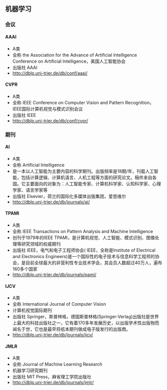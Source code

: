 ## 机器学习

### 会议

#### AAAI

* A类
* 全称  the Association for the Advance of Artificial Intelligence Conference on Artificial Intelligence，美国人工智能协会
* 出版社 AAAI
* http://dblp.uni-trier.de/db/conf/aaai/

#### CVPR

* A类
* 全称 IEEE Conference on Computer Vision and Pattern Recognition，IEEE国际计算机视觉与模式识别会议
* 出版社 IEEE
* http://dblp.uni-trier.de/db/conf/cvpr/



### 期刊

#### AI

* A类
* 全称 Artificial Intelligence
* 是一本以人工智能为主要内容的科学期刊。出版频率是18期/年，刊载人工智能，包括计算逻辑、计算机语言、人机工程等方面的研究论文。稿件来自各国。它主要面向的对象为：人工智能专家、计算机科学家、认知科学家、心理学家、语言学家等
* 出版社 Elsevier，荷兰的国际化多媒体出版集团，爱思维尔
* http://dblp.uni-trier.de/db/journals/ai/

#### TPAMI

* A类
* 全称 IEEE Transactions on Pattern Analysis and Machine Intelligence
* 创刊于1979年的IEEE TPAMI，是计算机视觉、人工智能、模式识别、图像处理等研究领域的权威期刊
* 出版社 IEEE，电气和电子工程师协会( IEEE，全称是Institute of Electrical and Electronics Engineers)是一个国际性的电子技术与信息科学工程师的协会，是目前全球最大的非营利性专业技术学会，其会员人数超过40万人，遍布160多个国家
* http://dblp.uni-trier.de/db/journals/pami/

#### IJCV

* A类
* 全称 International Journal of Computer Vision
* 计算机视觉国际期刊
* 出版社 Springer，斯普林格，德国斯普林格(Springer-Verlag)出版社是世界上最大的科技出版社之一，它有着170多年发展历史，以出版学术性出版物而闻名于世，它也是最早将纸本期刊做成电子版发行的出版商。
* http://dblp.uni-trier.de/db/journals/ijcv/

#### JMLR

* A类
* 全称 Journal of Machine Learning Research
* 机器学习研究期刊
* 出版社 MIT Press，麻省理工学院出版社
* http://dblp.uni-trier.de/db/journals/jmlr/







